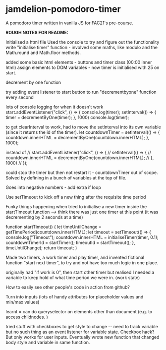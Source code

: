 # jamdelion-pomodoro-timer
A pomodoro timer written in vanilla JS for FAC21's pre-course.

**ROUGH NOTES FOR README:**

Initialised a html file
Used the console to try and figure out the functionality
write "initialise timer" function - involved some maths, like modulo and the Math.round and Math.floor methods.

added some basic html elements - buttons and timer class (00:00 inner html)
assign elements to DOM variables - now timer is initialised with 25 on start. 

decrement by one function

try adding event listener to start button to run "decrementbyone" function every second

lots of console logging for when it doesn't work 
start.addEventListener("click", () => {
            console.log(timer);
            setInterval(() => {
                timer = decrementByOne(timer);
            }, 1000)
            console.log(timer);

to get clearInterval to work, had to move the setInterval into its own variable (since it returns the id of the timer).
        let countdownTimer = setInterval(() => {
                countdown.innerHTML = decrementByOne(countdown.innerHTML);
            }, 1000);

instead of
        // start.addEventListener("click", () => {
        //     setInterval(() => {
        //         countdown.innerHTML = decrementByOne(countdown.innerHTML);
        //     }, 1000)
        // });

could stop the timer but then not restart it - countdownTimer out of scope. Solved by defining in a bunch of variables at the top of file. 

Goes into negative numbers - add extra if loop

Use setTimeout to kick off a new thing after the requisite time period

Funky things happening when tried to initialise a new timer inside the startTimeout function --> think there was just one timer at this point (it was decrementing by 2 seconds at a time)

function startTimeout() {
            let timeUntilChange = getTimePeriod(countdown.innerHTML);
            let timeout = setTimeout(() => {
                console.log("Timeout");
                countdown.innerHTML = initialiseTimer(timer, 0.1);
                countdownTimerId = startTimer();
                timeoutId = startTimeout();
            }, timeUntilChange);
            return timeout;
        }

Made two timers, a work timer and play timer, and invented fictional function "start next timer", to try and not have too much logic in one place. 

originally had "if work is 0", then start other timer but realised I needed a variable to keep hold of what time period we were in. (work state)

How to easily see other people's code in action from github?

Turn into inputs (lots of handy attributes for placeholder values and min/max values)

learnt = can do queryselector on elements other than document (e.g. to access childnodes. )

tried stuff with checkboxes to get style to change -- need to track variable but no such thing as an event listener for variable state. 
Checkbox hack? But only works for user inputs. 
Eventually wrote new function that changed body style and variable in same function.